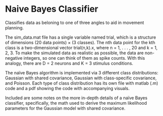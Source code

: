 # Naive Bayes Classifier
Classifies data as beloning to one of three angles to aid in movement planning. 

The sim_data.mat file has a single variable named
trial, which is a structure of dimensions (20 data points) × (3 classes). The nth data
point for the kth class is a two-dimensional vector trial(n,k).x, where n = 1, . . . , 20
and k = 1, 2, 3.
To make the simulated data as realistic as possible, the data are non-negative integers, 
so one can think of them as spike counts. With this analogy, there are D = 2 neurons
and K = 3 stimulus conditions.

The naïve Bayes algorithm is implemented via 3 different class distributions: Gaussian with shared covariance, Gaussian with class-specific covariance, and Poisson. 
Each type of class distribution has its own file with matlab (.m) code and a pdf showing the code with accompanying visuals. 

Included are some notes on the more in-depth details of a naïve Bayes classifier, specifically, the math used to derive the maximum likelihood parameters for the 
Gaussian model with shared covariance.

